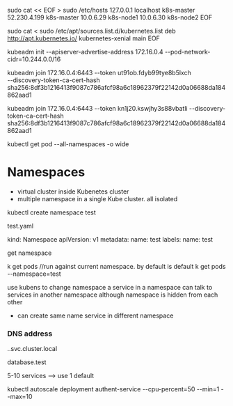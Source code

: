 sudo cat << EOF > sudo /etc/hosts
127.0.0.1       localhost k8s-master
52.230.4.199       k8s-master
10.0.6.29       k8s-node1
10.0.6.30       k8s-node2
EOF

sudo cat <<EOF > sudo /etc/apt/sources.list.d/kubernetes.list
deb http://apt.kubernetes.io/ kubernetes-xenial main
EOF

kubeadm init --apiserver-advertise-address 172.16.0.4 --pod-network-cidr=10.244.0.0/16


kubeadm join 172.16.0.4:6443 --token ut91ob.fdyb99tye8b5lxch \
    --discovery-token-ca-cert-hash sha256:8df3b1216413f9087c786afcf98a6c18962379f22142d0a06688da184862aad1 


kubeadm join 172.16.0.4:6443 --token kn1j20.kswjhy3s88vbatli     --discovery-token-ca-cert-hash sha256:8df3b1216413f9087c786afcf98a6c18962379f22142d0a06688da184862aad1 

kubectl get pod --all-namespaces -o wide


# Namespaces
- virtual cluster inside Kubenetes cluster
- multiple namespace in a single Kube cluster. all isolated 

kubectl create namespace test

test.yaml

kind: Namespace
apiVersion: v1
metadata:
    name: test
    labels:
        name: test

get namespace

k get pods  //run against current namespace. by default is default
k get pods --namespace=test

use kubens to change namespace
a service in a namespace can talk to services in another namespace although namespace is hidden from each other

- can create same name service in different namespace
### DNS address
<Service name>.<namespace name>.svc.cluster.local

database.test

5-10 services --> use 1 default

kubectl autoscale deployment authent-service --cpu-percent=50 --min=1 --max=10